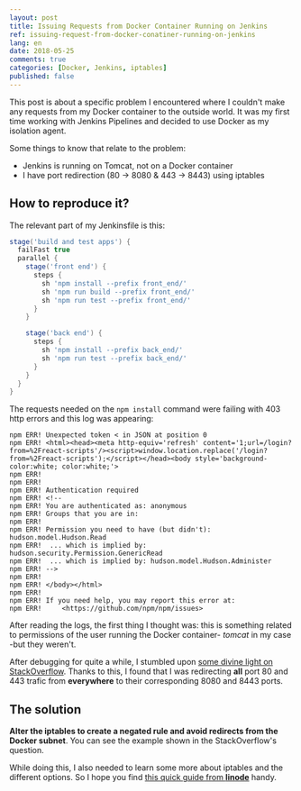 ```yaml
---
layout: post
title: Issuing Requests from Docker Container Running on Jenkins
ref: issuing-request-from-docker-conatiner-running-on-jenkins
lang: en
date: 2018-05-25
comments: true
categories: [Docker, Jenkins, iptables]
published: false
---
```


This post is about a specific problem I encountered where I couldn't make any requests from my Docker container to the outside world. It was my first time working with Jenkins Pipelines and decided to use Docker as my isolation agent. 

Some things to know that relate to the problem:
- Jenkins is running on Tomcat, not on a Docker container
- I have port redirection (80 -> 8080 & 443 -> 8443) using iptables

## How to reproduce it?

The relevant part of my Jenkinsfile is this:

```groovy
stage('build and test apps') {
  failFast true
  parallel {
    stage('front end') {
      steps {
        sh 'npm install --prefix front_end/'
        sh 'npm run build --prefix front_end/'
        sh 'npm run test --prefix front_end/'
      }
    }

    stage('back end') {
      steps {
        sh 'npm install --prefix back_end/'
        sh 'npm run test --prefix back_end/'
      }
    }
  }
}
```

The requests needed on the `npm install` command were failing with 403 http errors and this log was appearing:

```
npm ERR! Unexpected token < in JSON at position 0
npm ERR! <html><head><meta http-equiv='refresh' content='1;url=/login?from=%2Freact-scripts'/><script>window.location.replace('/login?from=%2Freact-scripts');</script></head><body style='background-color:white; color:white;'>
npm ERR! 
npm ERR! 
npm ERR! Authentication required
npm ERR! <!--
npm ERR! You are authenticated as: anonymous
npm ERR! Groups that you are in:
npm ERR!   
npm ERR! Permission you need to have (but didn't): hudson.model.Hudson.Read
npm ERR!  ... which is implied by: hudson.security.Permission.GenericRead
npm ERR!  ... which is implied by: hudson.model.Hudson.Administer
npm ERR! -->
npm ERR! 
npm ERR! </body></html>                                                                                                                                                                                                                                                                                                            
npm ERR! 
npm ERR! If you need help, you may report this error at:
npm ERR!     <https://github.com/npm/npm/issues>
```

After reading the logs, the first thing I thought was: this is something related to permissions of the user running the Docker container- *tomcat* in my case -but they weren't. 

After debugging for quite a while, I stumbled upon [some divine light on StackOverflow](https://stackoverflow.com/questions/44264082/why-is-jenkins-on-the-docker-host-responding-to-http-requests-from-inside-contai). Thanks to this, I found that I was redirecting **all** port 80 and 443 trafic from **everywhere** to their corresponding 8080 and 8443 ports. 

## The solution

**Alter the iptables to create a negated rule and avoid redirects from the Docker subnet**. You can see the example shown in the StackOverflow's question. 

While doing this, I also needed to learn some more about iptables and the different options. So I hope you find [this quick guide from **linode**](https://www.linode.com/docs/security/firewalls/control-network-traffic-with-iptables/) handy. 